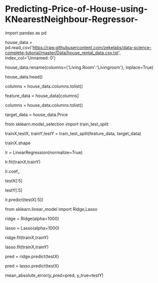 # Predicting-Price-of-House-using-KNearestNeighbour-Regressor-

import pandas as pd

house_data = pd.read_csv('https://raw.githubusercontent.com/zekelabs/data-science-complete-tutorial/master/Data/house_rental_data.csv.txt', index_col='Unnamed: 0')

house_data.rename(columns={'Living.Room':'Livingroom'}, inplace=True)

house_data.head()

columns = house_data.columns.tolist()

feature_data = house_data[columns]

columns = house_data.columns.tolist()

target_data = house_data.Price

from sklearn.model_selection import train_test_split

trainX,testX, trainY,testY = train_test_split(feature_data, target_data)

trainX.shape

lr = LinearRegression(normalize=True)

lr.fit(trainX,trainY)

lr.coef_

testX[:5]

testY[:5]

lr.predict(testX[:5])

from sklearn.linear_model import Ridge,Lasso

ridge = Ridge(alpha=1000)

lasso = Lasso(alpha=1000)

ridge.fit(trainX,trainY)

lasso.fit(trainX,trainY)

pred = ridge.predict(testX)

pred = lasso.predict(testX)

mean_absolute_error(y_pred=pred, y_true=testY)
